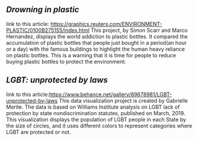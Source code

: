 ## *Drowning in plastic*
link to this article: https://graphics.reuters.com/ENVIRONMENT-PLASTIC/0100B275155/index.html
This project, by Simon Scarr and Marco Hernandez, displays the world addiction to plastic bottles. It compared the accumulation of plastic bottles that people just bought in a period(an hour or a day) with the famous buildings to highlight the human heavy reliance on plastic bottles. This is a warning that it is time for people to reduce buying plastic bottles to protect the environment.

## *LGBT: unprotected by laws*
link to this article:https://www.behance.net/gallery/89678981/LGBT-unprotected-by-laws
This data visualization project is created by Gabrielle Merite. The data is based on Williams Institute analysis on LGBT lack of protection by state nondiscrimination statutes, published on March, 2019. This visualization displays the population of LGBT people in each State by the size of circles, and it uses different colors to represent categories where LGBT are protected or not.
